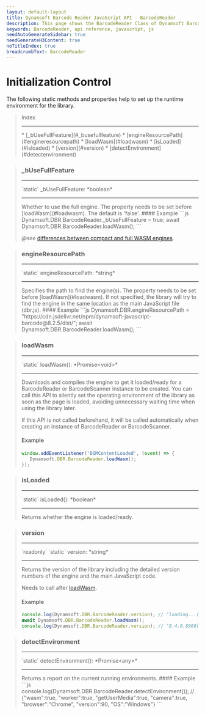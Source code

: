 ```yaml
---
layout: default-layout
title: Dynamsoft Barcode Reader JavaScript API - BarcodeReader
description: This page shows the BarcodeReader Class of Dynamsoft Barcode Reader JavaScript SDK.
keywords: BarcodeReader, api reference, javascript, js
needAutoGenerateSidebar: true
needGenerateH3Content: true
noTitleIndex: true
breadcrumbText: BarcodeReader
---
```



# Initialization Control

The following static methods and properties help to set up the runtime environment for the library.

<div class="doc-card-prefix doc-card-list-prefix"></div>

> Index
> <hr>
> * [_bUseFullFeature](#_busefullfeature)
> * [engineResourcePath](#engineresourcepath)
> * [loadWasm](#loadwasm)
> * [isLoaded](#isloaded)
> * [version](#version)
> * [detectEnvironment](#detectenvironment)

<div class="doc-card-prefix"></div>

> ### _bUseFullFeature
> <hr>
> `static` _bUseFullFeature: *boolean*
> <hr>
> Whether to use the full engine. The property needs to be set before [loadWasm](#loadwasm). The default is 'false'.
> #### Example
> ```js
> Dynamsoft.DBR.BarcodeReader._bUseFullFeature = true;
> await Dynamsoft.DBR.BarcodeReader.loadWasm();
> ```
> 
> *@see* [differences between compact and full WASM engines](../../user-guide/?ver=latest#specify-which-engine-to-use).

<div class="doc-card-prefix"></div>

> ### engineResourcePath
> <hr>
> `static` engineResourcePath: *string*
> <hr>
> Specifies the path to find the engine(s). The property needs to be set before [loadWasm](#loadwasm). If not specified, the library will try to find the engine in the same location as the main JavaScript file (dbr.js).
> #### Example
> ```js
> Dynamsoft.DBR.engineResourcePath = "https://cdn.jsdelivr.net/npm/dynamsoft-javascript-barcode@8.2.5/dist/";
> await Dynamsoft.DBR.BarcodeReader.loadWasm();
> ```

<div class="doc-card-prefix"></div>

> ### loadWasm
> <hr>
> `static` loadWasm&#40;&#41;: *Promise&lt;void&gt;*
> <hr>
> Downloads and compiles the engine to get it loaded/ready for a BarcodeReader or BarcodeScanner instance to be created. You can call this API to silently set the operating environment of the library as soon as the page is loaded, avoiding unnecessary waiting time when using the library later.
> 
> If this API is not called beforehand, it will be called automatically when creating an instance of BarcodeReader or BarcodeScanner.
> #### Example
> ```js
> window.addEventListener('DOMContentLoaded', (event) => {
>    Dynamsoft.DBR.BarcodeReader.loadWasm();
> });
> ```

<div class="doc-card-prefix"></div>

> ### isLoaded
> <hr>
> `static` isLoaded&#40;&#41;: *boolean*
> <hr>
> Returns whether the engine is loaded/ready.

<div class="doc-card-prefix"></div>

> ### version
> <hr>
> `readonly` `static` version: *string*
> <hr>
> Returns the version of the library including the detailed version numbers of the engine and the main JavaScript code.
> 
> Needs to call after [loadWasm](#loadwasm).
> #### Example
> ```js
> console.log(Dynamsoft.DBR.BarcodeReader.version); // "loading...(JS 8.2.5.20210426)"
> await Dynamsoft.DBR.BarcodeReader.loadWasm();
> console.log(Dynamsoft.DBR.BarcodeReader.version); // "8.4.0.8960(JS 8.2.5.20210426)"
> ```

<div class="doc-card-prefix"></div>

> ### detectEnvironment
> <hr>
> `static` detectEnvironment&#40;&#41;: *Promise&lt;any&gt;*
> <hr>
> Returns a report on the current running environments.
> #### Example
> ```js
> console.log(Dynamsoft.DBR.BarcodeReader.detectEnvironment());
> // {"wasm":true, "worker":true, "getUserMedia":true, "camera":true, "browser":"Chrome", "version":90, "OS":"Windows"}
> ```